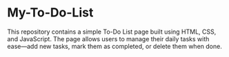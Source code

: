 # My-To-Do-List
This repository contains a simple To-Do List page built using HTML, CSS, and JavaScript. The page allows users to manage their daily tasks with ease—add new tasks, mark them as completed, or delete them when done.
